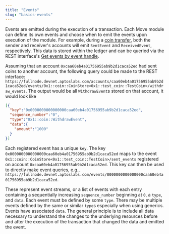 ```yaml
---
title: "Events"
slug: "basics-events"
---
```


Events are emitted during the execution of a transaction. Each Move module can define its own events and choose when to emit the events upon execution of the module. For example, during a [coin transfer][coin_transfer], both the sender and receiver's accounts will emit `SentEvent` and `ReceivedEvent`, respectively. This data is stored within the ledger and can be queried via the REST interface's [Get events by event handle][get_events].

Assuming that an account `0xcaa60eb4a01756955ab9b2d1caca52ed` had sent coins to another account, the following query could be made to the REST interface: `https://fullnode.devnet.aptoslabs.com/accounts/caa60eb4a01756955ab9b2d1caca52ed/events/0x1::coin::CoinStore<0x1::test_coin::TestCoin>/withdraw_events`. The output would be all `WithdrawEvent`s stored on that account, it would look like 

```json
[{
  "key":"0x0000000000000000caa60eb4a01756955ab9b2d1caca52ed",
  "sequence_number":"0",
  "type":"0x1::coin::WithdrawEvent",
  "data":{
    "amount":"1000"
  }
}]
```

Each registered event has a unique `key`. The key `0x0000000000000000caa60eb4a01756955ab9b2d1caca52ed` maps to the event `0x1::coin::CoinStore<0x1::test_coin::TestCoin>/sent_events` registered on account `0xcaa60eb4a01756955ab9b2d1caca52ed`. This key can then be used to directly make event queries, e.g., `https://fullnode.devnet.aptoslabs.com/events/0000000000000000caa60eb4a01756955ab9b2d1caca52ed`.

These represent event streams, or a list of events with each entry containing a sequentially increasing `sequence_number` beginning at `0`, a `type`, and `data`. Each event must be defined by some `type`. There may be multiple events defined by the same or similar `type`s especially when using generics. Events have associated `data`. The general principle is to include all data necessary to understand the changes to the underlying resources before and after the execution of the transaction that changed the data and emitted the event.

[coin_transfer]: https://github.com/aptos-labs/aptos-core/blob/main/aptos-move/framework/aptos-framework/sources/Coin.move#L304
[get_events]: https://fullnode.devnet.aptoslabs.com/spec.html#/operations/get_events_by_event_handle
